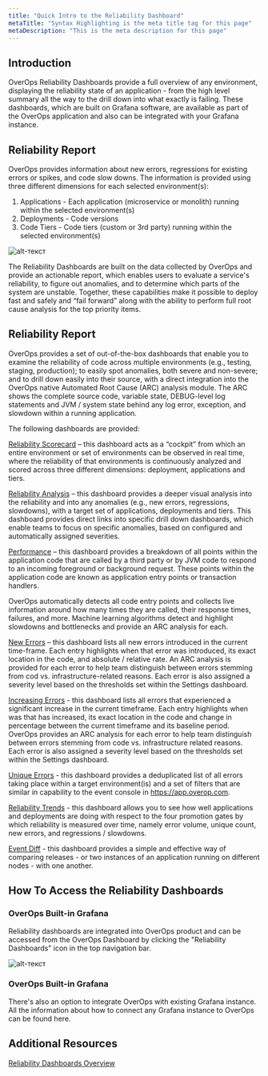 ```yaml
---
title: "Quick Intro to the Reliability Dashboard"
metaTitle: "Syntax Highlighting is the meta title tag for this page"
metaDescription: "This is the meta description for this page"
---
```


## Introduction
OverOps Reliability Dashboards provide a full overview of any environment, displaying the reliability state of an application - from the high level summary all the way to the drill down into what exactly is failing. These dashboards, which are built on Grafana software, are available as part of the OverOps application and also can be integrated with your Grafana instance.

## Reliability Report
OverOps provides information about new errors, regressions for existing errors or spikes, and code slow downs. The information is provided using three different dimensions for each selected environment(s):

1. Applications - Each application (microservice or monolith) running within the selected environment(s)
2. Deployments - Code versions
3. Code Tiers - Code tiers (custom or 3rd party) running within the selected environment(s)

![alt-текст](https://files.readme.io/8371109-8075438-Relability_Dashboards_Guide_-_Google_Docs-4.png "Текст заголовка логотипа 1")

The Reliability Dashboards are built on the data collected by OverOps and provide an actionable report, which enables users to evaluate a service's reliability, to figure out anomalies, and to determine which parts of the system are unstable. Together, these capabilities make it possible to deploy fast and safely and “fail forward” along with the ability to perform full root cause analysis for the top priority items.

## Reliability Report

OverOps provides a set of out-of-the-box dashboards that enable you to examine the reliability of code across multiple environments (e.g., testing, staging, production); to easily spot anomalies, both severe and non-severe; and to drill down easily into their source, with a direct integration into the OverOps native Automated Root Cause (ARC) analysis module. The ARC shows the complete source code, variable state, DEBUG-level log statements and JVM / system state behind any log error, exception, and slowdown within a running application.

The following dashboards are provided:

[Reliability Scorecard](https://doc.overops.com/docs/reliability-scorecard-dashboard) – this dashboard acts as a “cockpit” from which an entire environment or set of environments can be observed in real time, where the reliability of that environments is continuously analyzed and scored across three different dimensions: deployment, applications and tiers.

[Reliability Analysis](https://doc.overops.com/docs/reliability-analysis-dashboard) – this dashboard provides a deeper visual analysis into the reliability and into any anomalies (e.g., new errors, regressions, slowdowns), with a target set of applications, deployments and tiers. This dashboard provides direct links into specific drill down dashboards, which enable teams to focus on specific anomalies, based on configured and automatically assigned severities.

[Performance](https://doc.overops.com/docs/performance-dashboard) – this dashboard provides a breakdown of all points within the application code that are called by a third party or by JVM code to respond to an incoming foreground or background request. These points within the application code are known as application entry points or transaction handlers.

OverOps automatically detects all code entry points and collects live information around how many times they are called, their response times, failures, and more. Machine learning algorithms detect and highlight slowdowns and bottlenecks and provide an ARC analysis for each.

[New Errors](https://doc.overops.com/docs/new-error-dashboard) – this dashboard lists all new errors introduced in the current time-frame. Each entry highlights when that error was introduced, its exact location in the code, and absolute / relative rate. An ARC analysis is provided for each error to help team distinguish between errors stemming from cod vs. infrastructure-related reasons. Each error is also assigned a severity level based on the thresholds set within the Settings dashboard.

[Increasing Errors](https://doc.overops.com/docs/increasing-errors-dashboard) - this dashboard lists all errors that experienced a significant increase in the current timeframe. Each entry highlights when was that has increased, its exact location in the code and change in percentage between the current timeframe and its baseline period. OverOps provides an ARC analysis for each error to help team distinguish between errors stemming from code vs. infrastructure related reasons. Each error is also assigned a severity level based on the thresholds set within the Settings dashboard.

[Unique Errors](https://doc.overops.com/docs/unique-errors-dashboard) - this dashboard provides a deduplicated list of all errors taking place within a target environment(is) and a set of filters that are similar in capability to the event console in https://app.overop.com.

[Reliability Trends](https://doc.overops.com/docs/reliability-trends-dashboard) - this dashboard allows you to see how well applications and deployments are doing with respect to the four promotion gates by which reliability is measured over time, namely error volume, unique count, new errors, and regressions / slowdowns.

[Event Diff](https://doc.overops.com/docs/event-diff-dashboard) - this dashboard provides a simple and effective way of comparing releases - or two instances of an application running on different nodes - with one another.

## How To Access the Reliability Dashboards
### OverOps Built-in Grafana

Reliability dashboards are integrated into OverOps product and can be accessed from the OverOps Dashboard by clicking the "Reliability Dashboards" icon in the top navigation bar.

![alt-текст](https://files.readme.io/007dcb8-top-navigation-bar.PNG "Текст заголовка логотипа 1")

### OverOps Built-in Grafana
There's also an option to integrate OverOps with existing Grafana instance. All the information about how to connect any Grafana instance to OverOps can be found here.

## Additional Resources

[Reliability Dashboards Overview](https://docs.google.com/presentation/d/1Btu0Ol0cMK_PvYxnR6ecuzsrpZmJvOt5qwiRLE_11bE/present?slide=id.g47b9d08d09_0_127)